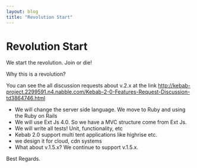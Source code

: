 ```yaml
---
layout: blog
title: "Revolution Start"
---
```


Revolution Start
================

We start the revolution. Join or die!

Why this is a revolution?

You can see the all discussion requests about v.2.x at the link <http://kebab-project.2299591.n4.nabble.com/Kebab-2-0-Features-Request-Discussion-td3864746.html>

* We will change the server side language. We move to Ruby and using the Ruby on Rails
* We will use Ext Js 4.0. So we have a MVC structure come from Ext Js.
* We will write all tests! Unit, functionality, etc
* Kebab 2.0 support multi tent applications like highrise etc.
* we design it for cloud, cdn systems
* What about v.1.5.x? We continue to support v.1.5.x.

Best Regards.